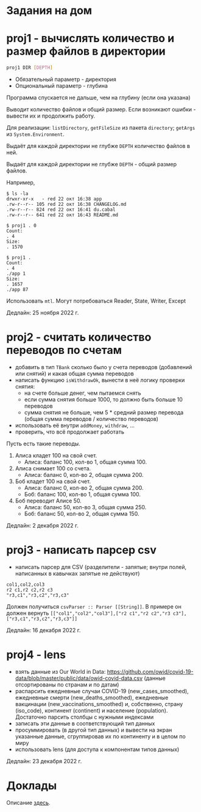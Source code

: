 # Задания на дом

# proj1 - вычислять количество и размер файлов в директории

``` sh
proj1 DIR [DEPTH]
```

- Обязательный параметр - директория
- Опциональный параметр - глубина

Программа спускается не дальше, чем на глубину (если она указана)

Выводит количество файлов и общий размер.
Если возникают ошибки - вывести их и продолжить работу.

Для реализации: `listDirectory`, `getFileSize` из пакета `directory`; `getArgs` из `System.Environment`.

Выдаёт для каждой директории не глубже `DEPTH` количество файлов в ней.

Выдаёт для каждой директории не глубже `DEPTH` - общий размер файлов.

Например,

```
$ ls -la
drwxr-xr-x   - red 22 окт 16:38 app
.rw-r--r-- 105 red 22 окт 16:38 CHANGELOG.md
.rw-r--r-- 824 red 22 окт 16:41 du.cabal
.rw-r--r-- 641 red 22 окт 16:43 README.md
```

```
$ proj1 . 0
Count:
. 4
Size:
. 1570
```

```
$ proj1 .
Count:
. 4
./app 1
Size:
. 1657
./app 87
```

Использовать `mtl`. Могут потребоваться Reader, State, Writer, Except

Дедлайн: 25 ноября 2022 г.

# proj2 - считать количество переводов по счетам

- добавить в тип `TBank` сколько было у счета переводов (добавлений или снятий) и какая общая сумма переводов
- написать функцию `isWithdrawOk`, вынести в неё логику проверки снятия:
  + на счете больше денег, чем пытаемся снять
  + если сумма снятия больше 1000, то должно быть больше 10 переводов
  + сумма снятия не больше, чем 5 * средний размер перевода (общая сумма переводов / количество переводов)
- использовать её внутри `addMoney`, `withdraw`, ...
- проверить, что всё продолжает работать

Пусть есть такие переводы.

1. Алиса кладет 100 на свой счет.
   - Алиса: баланс 100, кол-во 1, общая сумма 100.
2. Алиса снимает 100 со счета.
   - Алиса: баланс 0, кол-во 2, общая сумма 200.
3. Боб кладет 100 на свой счет.
   - Алиса: баланс 0, кол-во 2, общая сумма 200.
   - Боб: баланс 100, кол-во 1, общая сумма 100.
4. Боб переводит Алисе 50.
   - Алиса: баланс 50, кол-во 3, общая сумма 250.
   - Боб: баланс 50, кол-во 2, общая сумма 150.

Дедлайн: 2 декабря 2022 г.

# proj3 - написать парсер csv

- написать парсер для CSV (разделители - запятые; внутри полей, написанных в кавычках запятые не действуют)
``` csv
col1,col2,col3
r2 c1,r2 c2,r2 c3
"r3,c1","r3,c2","r3,c3"
```
Должен получиться `csvParser :: Parser [[String]]`.
В примере он должен вернуть
`[["col1","col2","col3"],["r2 c1","r2 c2","r3 c3"],["r3,c1","r3,c2","r3,c3"]]`

Дедлайн: 16 декабря 2022 г.

# proj4 - lens

- взять данные из Our World in Data: https://github.com/owid/covid-19-data/blob/master/public/data/owid-covid-data.csv (данные отсортированы по странам и по датам)
- распарсить ежедневные случаи COVID-19 (new_cases_smoothed), ежедневные смерти (new_deaths_smoothed), ежедневные вакцинации (new_vaccinations_smoothed) и, собственно, страну (iso_code), континент (continent) и население (population). Достаточно парсить столбцы с нужными индексами
- записать эти данные в соответствующий тип данных
- просуммировать (в другой тип данных) и вывести на экран указанные данные, сгруппировав их по континенту и в целом по миру
- использовать lens (для доступа к компонентам типов данных)

Дедлайн: 23 декабря 2022 г.

# Доклады

Описание [здесь](extra.md).
